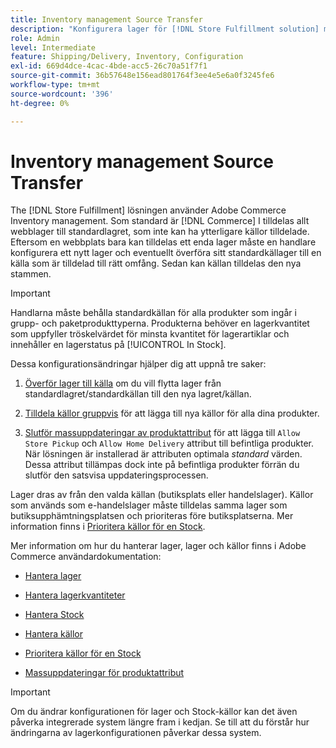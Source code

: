 ```yaml
---
title: Inventory management Source Transfer
description: "Konfigurera lager för [!DNL Store Fulfillment solution] med Adobe Commerce Inventory management. Ställ in ett nytt lager och överför lager från standardlagret så att du kan tilldela det till källor som konfigurerats för att aktivera Store Pickup-funktioner som krävs av Store Fulfillment-lösningen."
role: Admin
level: Intermediate
feature: Shipping/Delivery, Inventory, Configuration
exl-id: 669d4dce-4cac-4bde-acc5-26c70a51f7f1
source-git-commit: 36b57648e156ead801764f3ee4e5e6a0f3245fe6
workflow-type: tm+mt
source-wordcount: '396'
ht-degree: 0%

---
```



# Inventory management Source Transfer

The [!DNL Store Fulfillment] lösningen använder Adobe Commerce Inventory management. Som standard är [!DNL Commerce] I tilldelas allt webblager till standardlagret, som inte kan ha ytterligare källor tilldelade. Eftersom en webbplats bara kan tilldelas ett enda lager måste en handlare konfigurera ett nytt lager och eventuellt överföra sitt standardkällager till en källa som är tilldelad till rätt omfång. Sedan kan källan tilldelas den nya stammen.

>[!IMPORTANT]
>
>Handlarna måste behålla standardkällan för alla produkter som ingår i grupp- och paketprodukttyperna. Produkterna behöver en lagerkvantitet som uppfyller tröskelvärdet för minsta kvantitet för lagerartiklar och innehåller en lagerstatus på [!UICONTROL In Stock].

Dessa konfigurationsändringar hjälper dig att uppnå tre saker:

1. [Överför lager till källa](https://docs.magento.com/user-guide/catalog/inventory-bulk-transfer-inventory.html) om du vill flytta lager från standardlagret/standardkällan till den nya lagret/källan.

1. [Tilldela källor gruppvis](https://docs.magento.com/user-guide/catalog/inventory-bulk-assign-sources.html) för att lägga till nya källor för alla dina produkter.

1. [Slutför massuppdateringar av produktattribut](https://docs.magento.com/user-guide/stores/bulk-product-attribute-update.html) för att lägga till `Allow Store Pickup` och `Allow Home Delivery` attribut till befintliga produkter. När lösningen är installerad är attributen optimala *standard* värden. Dessa attribut tillämpas dock inte på befintliga produkter förrän du slutför den satsvisa uppdateringsprocessen.

Lager dras av från den valda källan (butiksplats eller handelslager). Källor som används som e-handelslager måste tilldelas samma lager som butiksupphämtningsplatsen och prioriteras före butiksplatserna. Mer information finns i [Prioritera källor för en Stock](https://docs.magento.com/user-guide/catalog/inventory-stock-priority.html).

Mer information om hur du hanterar lager, lager och källor finns i Adobe Commerce användardokumentation:

- [Hantera lager](https://docs.magento.com/user-guide/catalog/inventory-management.html)

- [Hantera lagerkvantiteter](https://docs.magento.com/user-guide/catalog/inventory-manage-inventory-quantities.html)

- [Hantera Stock](https://docs.magento.com/user-guide/catalog/inventory-stock.html)

- [Hantera källor](https://docs.magento.com/user-guide/catalog/inventory-sources.html)

- [Prioritera källor för en Stock](https://docs.magento.com/user-guide/catalog/inventory-stock-priority.html)

- [Massuppdateringar för produktattribut](https://docs.magento.com/user-guide/stores/bulk-product-attribute-update.html)


>[!IMPORTANT]
>
>Om du ändrar konfigurationen för lager och Stock-källor kan det även påverka integrerade system längre fram i kedjan. Se till att du förstår hur ändringarna av lagerkonfigurationen påverkar dessa system.
